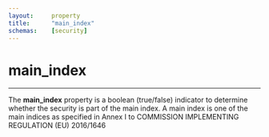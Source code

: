 ```yaml
---
layout:		property
title:		"main_index"
schemas:	[security]
---
```


# main_index

---

The **main_index** property is a boolean (true/false) indicator to determine whether the security is part of the main index. A main index is one of the main indices as specified in Annex I to COMMISSION IMPLEMENTING REGULATION (EU) 2016/1646

[Commission Implementing Regulation 2016/1646]: https://eur-lex.europa.eu/legal-content/EN/TXT/?toc=OJ:L:2016:245:TOC&uri=uriserv:OJ.L_.2016.245.01.0005.01.ENG